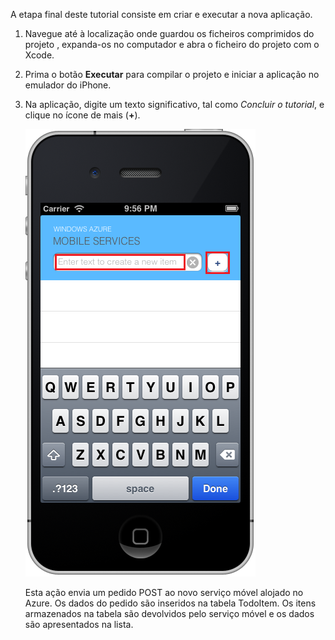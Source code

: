 


A etapa final deste tutorial consiste em criar e executar a nova aplicação.

1. Navegue até à localização onde guardou os ficheiros comprimidos do projeto , expanda-os no computador e abra o ficheiro do projeto com o Xcode.

2. Prima o botão **Executar** para compilar o projeto e iniciar a aplicação no emulador do iPhone.

3. Na aplicação, digite um texto significativo, tal como _Concluir o tutorial_, e clique no ícone de mais (**+**).

    ![](./media/mobile-services-ios-run-app/mobile-quickstart-startup-ios.png)

    Esta ação envia um pedido POST ao novo serviço móvel alojado no Azure. Os dados do pedido são inseridos na tabela TodoItem. Os itens armazenados na tabela são devolvidos pelo serviço móvel e os dados são apresentados na lista.

    </div>


<!--HONumber=Sep16_HO3-->


